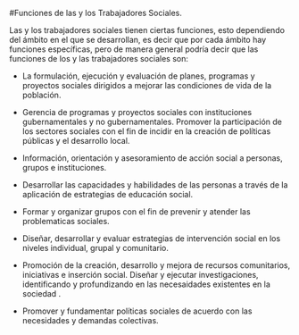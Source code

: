 

#Funciones de las y los Trabajadores Sociales.

Las y los trabajadores sociales tienen ciertas funciones, esto dependiendo del ámbito en el que se desarrollan, es decir que por cada ámbito hay funciones específicas, pero de manera general podría decir que las funciones de los y las trabajadores sociales son:

* La formulación, ejecución y evaluación de planes, programas y proyectos sociales dirigidos a mejorar las condiciones de vida de la población.

* Gerencia de programas y proyectos  sociales con instituciones gubernamentales  y no gubernamentales.
Promover la participación de los sectores sociales con el fin de incidir en la creación de políticas públicas y el desarrollo local.

* Información, orientación y asesoramiento de acción social a personas, grupos e instituciones.

* Desarrollar las capacidades y habilidades de las personas a través de la aplicación de estrategias de educación social.

* Formar y organizar grupos con el fin de prevenir y atender las problematicas sociales.

* Diseñar, desarrollar y evaluar estrategias de intervención social en los niveles individual, grupal y comunitario.

* Promoción de la creación, desarrollo y mejora de recursos comunitarios, iniciativas e inserción social.
Diseñar y ejecutar investigaciones, identificando y profundizando en las necesaidades existentes en la sociedad .

* Promover y fundamentar políticas sociales de acuerdo con las necesidades y demandas colectivas.



